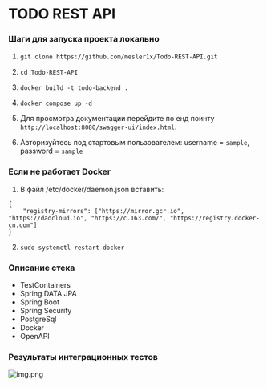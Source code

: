 # TODO REST API
### Шаги для запуска проекта локально

1) ```git clone https://github.com/mesler1x/Todo-REST-API.git```

2) ```cd Todo-REST-API```

3) ```docker build -t todo-backend .```

4) ```docker compose up -d```

5) Для просмотра документации перейдите по енд поинту 
```http://localhost:8080/swagger-ui/index.html```. 
6) Авторизуйтесь под стартовым пользователем: username = ``sample``, password = ``sample``

### Если не работает Docker

1) В файл /etc/docker/daemon.json вставить:
```
{
    "registry-mirrors": ["https://mirror.gcr.io", "https://daocloud.io", "https://c.163.com/", "https://registry.docker-cn.com"]
}
```
2) ```sudo systemctl restart docker```

### Описание стека
* TestContainers
* Spring DATA JPA
* Spring Boot
* Spring Security
* PostgreSql
* Docker
* OpenAPI

### Результаты интеграционных тестов
![img.png](img.png)

